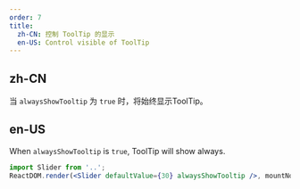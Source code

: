 ```yaml
---
order: 7
title:
  zh-CN: 控制 ToolTip 的显示
  en-US: Control visible of ToolTip
---
```

 ## zh-CN
 当 `alwaysShowTooltip` 为 `true` 时，将始终显示ToolTip。
 ## en-US
 When `alwaysShowTooltip` is `true`, ToolTip will show always.
 ````jsx
import Slider from '..';
 ReactDOM.render(<Slider defaultValue={30} alwaysShowTooltip />, mountNode);
````
